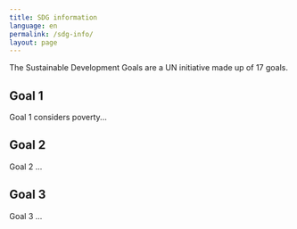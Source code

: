 ```yaml
---
title: SDG information
language: en
permalink: /sdg-info/
layout: page
---
```


The Sustainable Development Goals are a UN initiative made up of 17 goals.

## Goal 1
Goal 1 considers poverty... 

## Goal 2
Goal 2 ...

## Goal 3
Goal 3 ...
